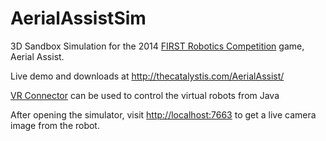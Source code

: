 AerialAssistSim
===============

3D Sandbox Simulation for the 2014 <a href="www.usfirst.org/roboticsprograms/frc">FIRST Robotics Competition</a> game, Aerial Assist.

Live demo and downloads at <a href="http://thecatalystis.com/AerialAssist/">http://thecatalystis.com/AerialAssist/</a>

<a href="https://github.com/rcahoon/FRC-VR-Connector">VR Connector</a> can be used to control the virtual robots from Java

After opening the simulator, visit <a href="http://localhost:7663">http://localhost:7663</a> to get a live camera image from the robot.